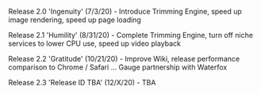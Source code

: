 Release 2.0 'Ingenuity' (7/3/20) - Introduce Trimming Engine, speed up image rendering, speed up page loading

Release 2.1 'Humility' (8/31/20) - Complete Trimming Engine, turn off niche services to lower CPU use, speed up video playback

Release 2.2 'Gratitude' (10/21/20) - Improve Wiki, release performance comparison to Chrome / Safari ... Gauge partnership with Waterfox

Release 2.3 'Release ID TBA' (12/X/20) - TBA
